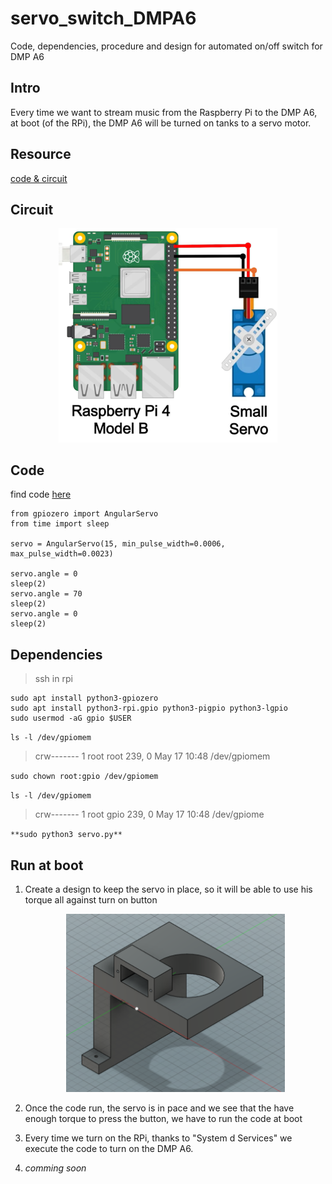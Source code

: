 # servo_switch_DMPA6
Code, dependencies, procedure and design for automated on/off switch for DMP A6


## Intro

Every time we want to stream music from the Raspberry Pi to the DMP A6, at boot (of the RPi), the DMP A6 will be turned on tanks to a servo motor.

## Resource

[code & circuit](https://core-electronics.com.au/guides/control-servo-raspberry-pi/)

## Circuit

<p align="center">
  <img src="images/circuit.png" width="350" title="hover text">
</p>

## Code

find code [here](servo.py)

```
from gpiozero import AngularServo
from time import sleep

servo = AngularServo(15, min_pulse_width=0.0006, max_pulse_width=0.0023)

servo.angle = 0
sleep(2)
servo.angle = 70
sleep(2)
servo.angle = 0
sleep(2)
```

## Dependencies

> ssh in rpi

```
sudo apt install python3-gpiozero
sudo apt install python3-rpi.gpio python3-pigpio python3-lgpio
sudo usermod -aG gpio $USER
```

`ls -l /dev/gpiomem`

> crw------- 1 root root 239, 0 May 17 10:48 /dev/gpiomem

`sudo chown root:gpio /dev/gpiomem`

`ls -l /dev/gpiomem`

> crw------- 1 root gpio 239, 0 May 17 10:48 /dev/gpiome


`**sudo python3 servo.py**`

## Run at boot

1. Create a design to keep the servo in place, so it will be able to use his torque all against turn on button

    <p align="center">
        <img src="images/design.png" width="350" title="hover text">
    </p>

2. Once the code run, the servo is in pace and we see that the have enough torque to press the button, we have to run the code at boot

3. Every time we turn on the RPi, thanks to "System d Services" we execute the code to turn on the DMP A6.

4. _comming soon_